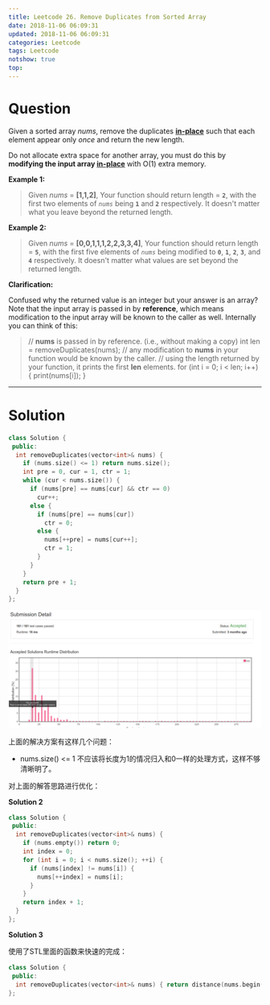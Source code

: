 ```yaml
---
title: Leetcode 26. Remove Duplicates from Sorted Array
date: 2018-11-06 06:09:31
updated: 2018-11-06 06:09:31
categories: Leetcode
tags: Leetcode
notshow: true
top:
---
```


# Question

Given a sorted array  _nums_, remove the duplicates  [**in-place**](https://en.wikipedia.org/wiki/In-place_algorithm)  such that each element appear only  _once_  and return the new length.

Do not allocate extra space for another array, you must do this by  **modifying the input array  [in-place](https://en.wikipedia.org/wiki/In-place_algorithm)**  with O(1) extra memory.

**Example 1:**

> Given _nums_ = **[1,1,2]**,
> Your function should return length = **`2`**, with the first two elements of _`nums`_ being **`1`** and **`2`** respectively.
> It doesn't matter what you leave beyond the returned length.

**Example 2:**
> Given _nums_ = **[0,0,1,1,1,2,2,3,3,4]**,
> Your function should return length = **`5`**, with the first five elements of _`nums`_ being modified to **`0`**, **`1`**, **`2`**, **`3`**, and **`4`** respectively.
> It doesn't matter what values are set beyond the returned length.

**Clarification:**

Confused why the returned value is an integer but your answer is an array?
Note that the input array is passed in by  **reference**, which means modification to the input array will be known to the caller as well.
Internally you can think of this:

> // **nums** is passed in by reference. (i.e., without making a copy)
> int len = removeDuplicates(nums);
> // any modification to **nums** in your function would be known by the caller.
> // using the length returned by your function, it prints the first **len** elements.
> for (int i = 0; i < len; i++) {
>     print(nums[i]);
> }

<!-- more -->

---------

# Solution

```cpp
class Solution {
 public:
  int removeDuplicates(vector<int>& nums) {
    if (nums.size() <= 1) return nums.size();
    int pre = 0, cur = 1, ctr = 1;
    while (cur < nums.size()) {
      if (nums[pre] == nums[cur] && ctr == 0)
        cur++;
      else {
        if (nums[pre] == nums[cur])
          ctr = 0;
        else {
          nums[++pre] = nums[cur++];
          ctr = 1;
        }
      }
    }
    return pre + 1;
  }
};
```

![](/images/in-post/2018-11-06-Leetcode-26-Remove-Duplicates-From-Sorted-Array/2018-11-06-21-30-12.png)

上面的解决方案有这样几个问题：

- nums.size() <= 1 不应该将长度为1的情况归入和0一样的处理方式，这样不够清晰明了。


对上面的解答思路进行优化：

**Solution 2**

```cpp
class Solution {
 public:
  int removeDuplicates(vector<int>& nums) {
    if (nums.empty()) return 0;
    int index = 0;
    for (int i = 0; i < nums.size(); ++i) {
      if (nums[index] != nums[i]) {
        nums[++index] = nums[i];
      }
    }
    return index + 1;
  }
};
```

**Solution 3**

使用了STL里面的函数来快速的完成：

```cpp
class Solution {
 public:
  int removeDuplicates(vector<int>& nums) { return distance(nums.begin(), unique(nums.begin(), nums.end())); }
};
```